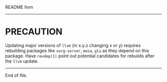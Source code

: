 README llvm

---


PRECAUTION
==========

Updating major versions of `llvm` (in x.y.z changing x or y) requires
rebuilding packages like `xorg-server`, `mesa`, `glu` as they depend on this
package.  Have `revdep(1)` point out potential candidates for rebuilds after
the `llvm` update.


---

End of file.
